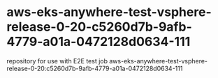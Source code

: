 # aws-eks-anywhere-test-vsphere-release-0-20-c5260d7b-9afb-4779-a01a-0472128d0634-111
repository for use with E2E test job aws-eks-anywhere-test-vsphere-release-0-20:c5260d7b-9afb-4779-a01a-0472128d0634-111
